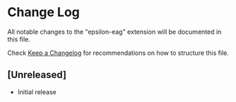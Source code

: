 # Change Log
All notable changes to the "epsilon-eag" extension will be documented in this file.

Check [Keep a Changelog](http://keepachangelog.com/) for recommendations on how to structure this file.

## [Unreleased]
- Initial release